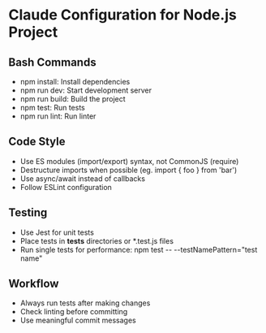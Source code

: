 # Claude Configuration for Node.js Project

## Bash Commands
- npm install: Install dependencies
- npm run dev: Start development server
- npm run build: Build the project
- npm test: Run tests
- npm run lint: Run linter

## Code Style
- Use ES modules (import/export) syntax, not CommonJS (require)
- Destructure imports when possible (eg. import { foo } from 'bar')
- Use async/await instead of callbacks
- Follow ESLint configuration

## Testing
- Use Jest for unit tests
- Place tests in __tests__ directories or *.test.js files
- Run single tests for performance: npm test -- --testNamePattern="test name"

## Workflow
- Always run tests after making changes
- Check linting before committing
- Use meaningful commit messages